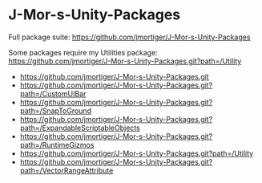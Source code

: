 # J-Mor-s-Unity-Packages

Full package suite: https://github.com/jmortiger/J-Mor-s-Unity-Packages

Some packages require my Utilities package: https://github.com/jmortiger/J-Mor-s-Unity-Packages.git?path=/Utility

* https://github.com/jmortiger/J-Mor-s-Unity-Packages.git
* https://github.com/jmortiger/J-Mor-s-Unity-Packages.git?path=/CustomUIBar
* https://github.com/jmortiger/J-Mor-s-Unity-Packages.git?path=/SnapToGround
* https://github.com/jmortiger/J-Mor-s-Unity-Packages.git?path=/ExpandableScriptableObjects
* https://github.com/jmortiger/J-Mor-s-Unity-Packages.git?path=/RuntimeGizmos
* https://github.com/jmortiger/J-Mor-s-Unity-Packages.git?path=/Utility
* https://github.com/jmortiger/J-Mor-s-Unity-Packages.git?path=/VectorRangeAttribute
